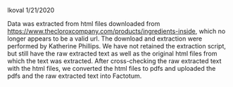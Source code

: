 lkoval
1/21/2020

Data was extracted from html files downloaded from https://www.thecloroxcompany.com/products/ingredients-inside, which no longer appears to be a valid url. The download and extraction were performed by Katherine Phillips. We have not retained the extraction script, but still have the raw extracted text as well as the original html files from which the text was extracted. After cross-checking the raw extracted text with the html files, we converted the html files to pdfs and uploaded the pdfs and the raw extracted text into Factotum.
